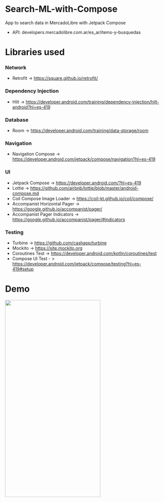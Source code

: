 # Search-ML-with-Compose
App to search data in MercadoLibre with Jetpack Compose

* API: developers.mercadolibre.com.ar/es_ar/items-y-busquedas

# Libraries used

### Network
- Retrofit -> https://square.github.io/retrofit/
### Dependency Injection
- Hilt -> https://developer.android.com/training/dependency-injection/hilt-android?hl=es-419
### Database
- Room -> https://developer.android.com/training/data-storage/room
### Navigation
- Navigation Compose -> https://developer.android.com/jetpack/compose/navigation?hl=es-419
### UI
- Jetpack Compose -> https://developer.android.com/?hl=es-419
- Lottie -> https://github.com/airbnb/lottie/blob/master/android-compose.md
- Coil Compose Image Loader -> https://coil-kt.github.io/coil/compose/
- Accompanist Horizontal Pager -> https://google.github.io/accompanist/pager/
- Accompanist Pager Indicators -> https://google.github.io/accompanist/pager/#indicators
### Testing
- Turbine -> https://github.com/cashapp/turbine
- Mockito -> https://site.mockito.org
- Coroutines Test -> https://developer.android.com/kotlin/coroutines/test
- Compose UI Test - > https://developer.android.com/jetpack/compose/testing?hl=es-419#setup

# Demo
<img src="https://user-images.githubusercontent.com/7097754/184786644-77c9cb45-286f-4e13-9fb8-0e2860c28805.gif" width="310" height="640"/>


